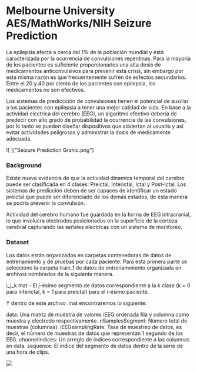 # Melbourne University AES/MathWorks/NIH Seizure Prediction

La epilepsia afecta a cerca del 1% de la población mundial y está caracterizada por la ocurrencia de convulsiones repentinas. Para la mayoría de los pacientes es suficiente proporcionarles una alta dosis de medicamentos anticonvulsivos para prevenir esta crisis, sin embargo por esta misma razón es que frecuentemente sufren de esfectos secundarios. Entre el 20 y 40 por ciento de los pacientes con epilepsia, los medicamentos no son efectivos.

Los sistemas de prediccción de convulsiones tienen el potencial de auxiliar a los pacientes con epilepsia a tener una mejor calidad de vida. En base a la actividad electrica del cerebro (EEG), un algoritmo efectivo debería de predecir con alto grado de probabilidad la ocurrencia de las convulsiones, por lo tanto se pueden diseñar dispositivos que adviertan al usuario y así evitar actividades peligrosas y administrar la dosis de medicamente adecuada.

![ ]("Seizure Prediction Grahic.png")

### Background

Existe nueva evidencia de que la actividad dinamica temporal del cerebro puede ser clasificada en 4 clases: Preictal, Interictal, Ictal y Post-ictal. Los sistemas de predicción deben de ser capaces de identificar un estado preictal que puede ser diferenciado de los demás estados, de esta manera se podría prevenir la convulsión. 

Actividad del cerebro humano fue guardada en la forma de EEG intracranial, lo que involucra electrodos posicionados en la superficie de la corteza cerebral capturando las señales electricas con un sistema de monitoreo.

### Dataset

Los datos están organizados en carpetas contenedoras de datos de entrenamiento y de pruebas por cada paciente. Para esta primera parte se selecciono la carpeta train_1 de datos de entrenammiento organizada en archivos nombrados de la siguiente manera.

i_j_k.mat - El j-ésimo segmento de datos correspondiente a la k clase (k = 0 para interictal, k = 1 para preictal) para el i-ésimo paciente.

Y dentro de este archivo .mat encontraremos lo siguiente: 

data: Una matriz de muestra de valores iEEG ordenada fila y columna como muestra y electrodo respectivamente.
nSamplesSegment: Número total de muestras (columnas).
iEEGsamplingRate: Tasa de muestreo de datos, es decir, el número de muestras de datos que representan 1 segundo de los EEG.
channelIndices: Un arreglo de índices correspondiente a las columnas en data.
sequence: El índice del segmento de datos dentro de la serie de una hora de clips.

![ ]("EEG.png")
